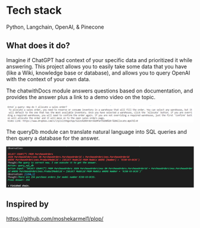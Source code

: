 # Tech stack
Python, Langchain, OpenAI, &amp; Pinecone

## What does it do?

Imagine if ChatGPT had context of your specific data and prioritized it while answering.
This project allows you to easily take some data that you have (like a Wiki, knowledge base or database), and allows you to query OpenAI with the context of your own data.

The chatwithDocs module answers questions based on documentation, and provides the answer plus a link to a demo video on the topic.

![image](resources/query%20docs%20link.png)

The queryDb module can translate natural language into SQL queries and then query a database for the answer.

![image](resources/queryDb.png)

## Inspired by

https://github.com/moshekarmel1/plop/
